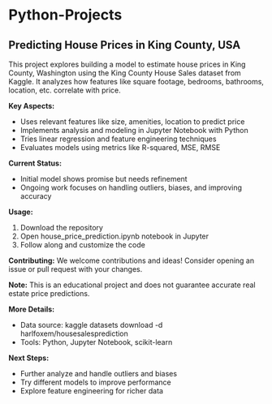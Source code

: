 # Python-Projects
## Predicting House Prices in King County, USA
This project explores building a model to estimate house prices in King County, Washington using the King County House Sales dataset from Kaggle. It analyzes how features like square footage, bedrooms, bathrooms, location, etc. correlate with price.

**Key Aspects:**
* Uses relevant features like size, amenities, location to predict price 
* Implements analysis and modeling in Jupyter Notebook with Python
* Tries linear regression and feature engineering techniques
* Evaluates models using metrics like R-squared, MSE, RMSE

**Current Status:** 
* Initial model shows promise but needs refinement
* Ongoing work focuses on handling outliers, biases, and improving accuracy

**Usage:**
1. Download the repository 
2. Open house_price_prediction.ipynb notebook in Jupyter
3. Follow along and customize the code
 
**Contributing:**
We welcome contributions and ideas! Consider opening an issue or pull request with your changes.

**Note:**
This is an educational project and does not guarantee accurate real estate price predictions. 

**More Details:**
* Data source: kaggle datasets download -d harlfoxem/housesalesprediction
* Tools: Python, Jupyter Notebook, scikit-learn

**Next Steps:**
* Further analyze and handle outliers and biases
* Try different models to improve performance 
* Explore feature engineering for richer data
